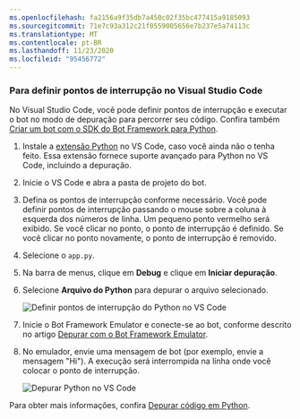 ```yaml
---
ms.openlocfilehash: fa2156a9f35db7a450c02f35bc477415a9185093
ms.sourcegitcommit: 71e7c93a312c21f0559005656e7b237e5a74113c
ms.translationtype: MT
ms.contentlocale: pt-BR
ms.lasthandoff: 11/23/2020
ms.locfileid: "95456772"
---
```

### <a name="to-set-breakpoints-in-visual-studio-code"></a>Para definir pontos de interrupção no Visual Studio Code

No Visual Studio Code, você pode definir pontos de interrupção e executar o bot no modo de depuração para percorrer seu código. Confira também [Criar um bot com o SDK do Bot Framework para Python](~/python/bot-builder-python-quickstart.md).

1. Instale a [extensão Python](https://aka.ms/vscode-python-extension) no VS Code, caso você ainda não o tenha feito. Essa extensão fornece suporte avançado para Python no VS Code, incluindo a depuração.
1. Inicie o VS Code e abra a pasta de projeto do bot.
1. Defina os pontos de interrupção conforme necessário. Você pode definir pontos de interrupção passando o mouse sobre a coluna à esquerda dos números de linha. Um pequeno ponto vermelho será exibido. Se você clicar no ponto, o ponto de interrupção é definido. Se você clicar no ponto novamente, o ponto de interrupção é removido.
1. Selecione o `app.py`.
1. Na barra de menus, clique em **Debug** e clique em **Iniciar depuração**.
1. Selecione **Arquivo do Python** para depurar o arquivo selecionado.

   ![Definir pontos de interrupção do Python no VS Code](~/media/bot-service-debug-bot/bot-debug-python-breakpoints.png)

1. Inicie o Bot Framework Emulator e conecte-se ao bot, conforme descrito no artigo [Depurar com o Bot Framework Emulator](https://docs.microsoft.com/azure/bot-service/bot-service-debug-emulator).
1. No emulador, envie uma mensagem de bot (por exemplo, envie a mensagem "Hi"). A execução será interrompida na linha onde você colocar o ponto de interrupção.

   ![Depurar Python no VS Code](~/media/bot-service-debug-bot/bot-debug-python-breakpoint-caught.png)

Para obter mais informações, confira [Depurar código em Python](https://aka.ms/bot-debug-python).
